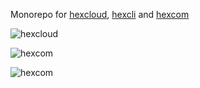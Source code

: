 Monorepo for [hexcloud](./src/hexcloud/README.md), [hexcli](./src/hexcli/README.md) and [hexcom](./src/hexcom/README.md) 


![hexcloud](https://github.com/3vilM33pl3/hexrepo/actions/workflows/build-hexcloud.yml/badge.svg)

![hexcom](https://github.com/3vilM33pl3/hexrepo/actions/workflows/build-hexcom.yml/badge.svg)

![hexcom](https://github.com/3vilM33pl3/hexrepo/actions/workflows/deploy-hexcloud.yml/badge.svg)
